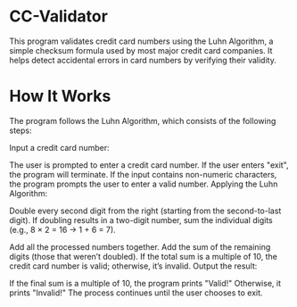 # CC-Validator

This program validates credit card numbers using the Luhn Algorithm, a simple checksum formula used by most major credit card companies. It helps detect accidental errors in card numbers by verifying their validity.

# How It Works
The program follows the Luhn Algorithm, which consists of the following steps:

Input a credit card number:

The user is prompted to enter a credit card number.
If the user enters "exit", the program will terminate.
If the input contains non-numeric characters, the program prompts the user to enter a valid number.
Applying the Luhn Algorithm:

Double every second digit from the right (starting from the second-to-last digit).
If doubling results in a two-digit number, sum the individual digits (e.g., 8 × 2 = 16 → 1 + 6 = 7).

Add all the processed numbers together.
Add the sum of the remaining digits (those that weren’t doubled).
If the total sum is a multiple of 10, the credit card number is valid; otherwise, it’s invalid.
Output the result:

If the final sum is a multiple of 10, the program prints "Valid!"
Otherwise, it prints "Invalid!"
The process continues until the user chooses to exit.
